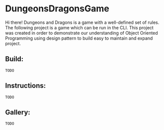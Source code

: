 # DungeonsDragonsGame

Hi there! Dungeons and Dragons is a game with a well-defined set of rules. The following project is a game which can be run in the CLI. This project was created in order to demonstrate our understanding of Object Oriented Programming using design pattern to build easy to maintain and expand project.

## Build:

`TODO`

## Instructions:

`TODO`

## Gallery:

`TODO`

